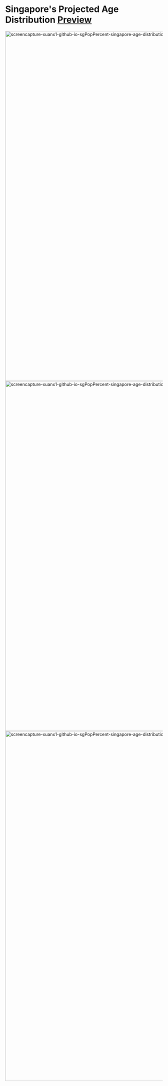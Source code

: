 # Singapore's Projected Age Distribution [Preview](https://xuanx1.github.io/sgPopPercent/singapore_age_distribution.html)

<img width="1229" height="1120" alt="screencapture-xuanx1-github-io-sgPopPercent-singapore-age-distribution-html-2025-08-02-00_33_11" src="https://github.com/user-attachments/assets/0c599384-273e-4589-a270-4f256ff85865" />

<img width="1920" height="1120" alt="screencapture-xuanx1-github-io-sgPopPercent-singapore-age-distribution-html-2025-08-02-00_33_36" src="https://github.com/user-attachments/assets/5496c16b-83b3-40b8-b863-a05f4a5d88b8" />

<img width="1920" height="1120" alt="screencapture-xuanx1-github-io-sgPopPercent-singapore-age-distribution-html-2025-08-02-00_34_25" src="https://github.com/user-attachments/assets/d46f40c3-21cf-478d-a3df-58cf502ca362" />
